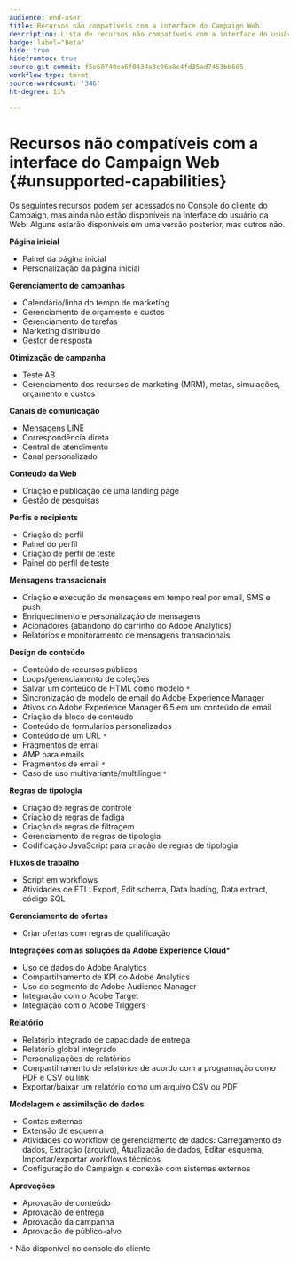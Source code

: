 ```yaml
---
audience: end-user
title: Recursos não compatíveis com a interface do Campaign Web
description: Lista de recursos não compatíveis com a interface do usuário da Web do Campaign
badge: label="Beta"
hide: true
hidefromtoc: true
source-git-commit: f5e60740ea6f0434a3c06a8c4fd35ad7453bb665
workflow-type: tm+mt
source-wordcount: '346'
ht-degree: 11%

---
```



# Recursos não compatíveis com a interface do Campaign Web {#unsupported-capabilities}

Os seguintes recursos podem ser acessados no Console do cliente do Campaign, mas ainda não estão disponíveis na Interface do usuário da Web. Alguns estarão disponíveis em uma versão posterior, mas outros não.

**Página inicial**

* Painel da página inicial
* Personalização da página inicial


**Gerenciamento de campanhas**

* Calendário/linha do tempo de marketing
* Gerenciamento de orçamento e custos
* Gerenciamento de tarefas
* Marketing distribuído
* Gestor de resposta

**Otimização de campanha**

* Teste AB
* Gerenciamento dos recursos de marketing (MRM), metas, simulações, orçamento e custos

**Canais de comunicação**

* Mensagens LINE
* Correspondência direta
* Central de atendimento
* Canal personalizado

**Conteúdo da Web**

* Criação e publicação de uma landing page
* Gestão de pesquisas

**Perfis e recipients**

* Criação de perfil
* Painel do perfil
* Criação de perfil de teste
* Painel do perfil de teste

**Mensagens transacionais**

* Criação e execução de mensagens em tempo real por email, SMS e push
* Enriquecimento e personalização de mensagens
* Acionadores (abandono do carrinho do Adobe Analytics)
* Relatórios e monitoramento de mensagens transacionais

**Design de conteúdo**

* Conteúdo de recursos públicos
* Loops/gerenciamento de coleções
* Salvar um conteúdo de HTML como modelo `*`
* Sincronização de modelo de email do Adobe Experience Manager
* Ativos do Adobe Experience Manager 6.5 em um conteúdo de email
* Criação de bloco de conteúdo
* Conteúdo de formulários personalizados
* Conteúdo de um URL `*`
* Fragmentos de email
* AMP para emails
* Fragmentos de email `*`
* Caso de uso multivariante/multilíngue `*`

**Regras de tipologia**

* Criação de regras de controle
* Criação de regras de fadiga
* Criação de regras de filtragem
* Gerenciamento de regras de tipologia
* Codificação JavaScript para criação de regras de tipologia

**Fluxos de trabalho**

* Script em workflows
* Atividades de ETL: Export, Edit schema, Data loading, Data extract, código SQL

**Gerenciamento de ofertas**

* Criar ofertas com regras de qualificação

**Integrações com as soluções da Adobe Experience Cloud***

* Uso de dados do Adobe Analytics
* Compartilhamento de KPI do Adobe Analytics
* Uso do segmento do Adobe Audience Manager
* Integração com o Adobe Target
* Integração com o Adobe Triggers

**Relatório**

* Relatório integrado de capacidade de entrega
* Relatório global integrado
* Personalizações de relatórios
* Compartilhamento de relatórios de acordo com a programação como PDF e CSV ou link
* Exportar/baixar um relatório como um arquivo CSV ou PDF

**Modelagem e assimilação de dados**

* Contas externas
* Extensão de esquema
* Atividades do workflow de gerenciamento de dados: Carregamento de dados, Extração (arquivo), Atualização de dados, Editar esquema, Importar/exportar workflows técnicos
* Configuração do Campaign e conexão com sistemas externos

**Aprovações**

* Aprovação de conteúdo
* Aprovação de entrega
* Aprovação da campanha
* Aprovação de público-alvo


`*` Não disponível no console do cliente
